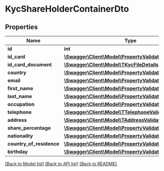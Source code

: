 # KycShareHolderContainerDto

## Properties
Name | Type | Description | Notes
------------ | ------------- | ------------- | -------------
**id** | **int** |  | [optional] 
**id_card** | [**\Swagger\Client\Model\PropertyValidationString**](PropertyValidationString.md) |  | [optional] 
**id_card_document** | [**\Swagger\Client\Model\TKycFileDetails**](TKycFileDetails.md) |  | [optional] 
**country** | [**\Swagger\Client\Model\PropertyValidationCountry**](PropertyValidationCountry.md) |  | [optional] 
**email** | [**\Swagger\Client\Model\PropertyValidationString**](PropertyValidationString.md) |  | [optional] 
**first_name** | [**\Swagger\Client\Model\PropertyValidationString**](PropertyValidationString.md) |  | [optional] 
**last_name** | [**\Swagger\Client\Model\PropertyValidationString**](PropertyValidationString.md) |  | [optional] 
**occupation** | [**\Swagger\Client\Model\PropertyValidationString**](PropertyValidationString.md) |  | [optional] 
**telephone** | [**\Swagger\Client\Model\TTelephoneValidationResult**](TTelephoneValidationResult.md) |  | [optional] 
**address** | [**\Swagger\Client\Model\TAddressValidationResult**](TAddressValidationResult.md) |  | [optional] 
**share_percentage** | [**\Swagger\Client\Model\PropertyValidationDecimal**](PropertyValidationDecimal.md) |  | [optional] 
**nationality** | [**\Swagger\Client\Model\PropertyValidationCountry**](PropertyValidationCountry.md) |  | [optional] 
**country_of_residence** | [**\Swagger\Client\Model\PropertyValidationCountry**](PropertyValidationCountry.md) |  | [optional] 
**birthday** | [**\Swagger\Client\Model\PropertyValidationDateNullable**](PropertyValidationDateNullable.md) |  | [optional] 

[[Back to Model list]](../README.md#documentation-for-models) [[Back to API list]](../README.md#documentation-for-api-endpoints) [[Back to README]](../README.md)


